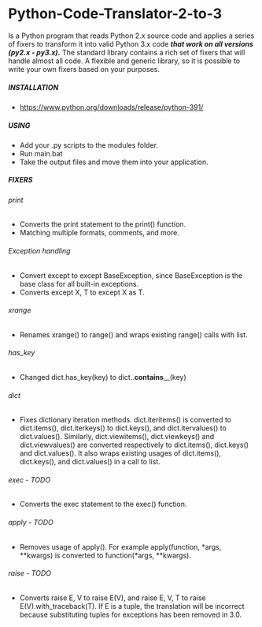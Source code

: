 # Python-Code-Translator-2-to-3

Is a Python program that reads Python 2.x source code and applies a series of fixers to transform it into valid Python 3.x code ***that work on all versions (py2.x - py3.x).***
The standard library contains a rich set of fixers that will handle almost all code.
A flexible and generic library, so it is possible to write your own fixers based on your purposes.

##### INSTALLATION 

- https://www.python.org/downloads/release/python-391/


##### USING
- Add your .py scripts to the modules folder.
- Run main.bat
- Take the output files and move them into your application.

##### FIXERS

###### print
- Converts the print statement to the print() function.
- Matching multiple formats, comments, and more.

###### Exception handling
- Convert except to except BaseException, since BaseException is the base class for all built-in exceptions.
- Converts except X, T to except X as T.

###### xrange
- Renames xrange() to range() and wraps existing range() calls with list.

###### has_key
- Changed dict.has_key(key) to dict..__contains____(key)

###### dict
- Fixes dictionary iteration methods. dict.iteritems() is converted to dict.items(), dict.iterkeys() to dict.keys(), and dict.itervalues() to dict.values(). 
Similarly, dict.viewitems(), dict.viewkeys() and dict.viewvalues() are converted respectively to dict.items(), dict.keys() and dict.values(). 
It also wraps existing usages of dict.items(), dict.keys(), and dict.values() in a call to list.

###### exec - TODO
- Converts the exec statement to the exec() function.

###### apply - TODO
- Removes usage of apply(). For example apply(function, *args, **kwargs) is converted to function(*args, **kwargs).

###### raise - TODO
- Converts raise E, V to raise E(V), and raise E, V, T to raise E(V).with_traceback(T). If E is a tuple, the translation will be incorrect because substituting tuples for exceptions has been removed in 3.0.

